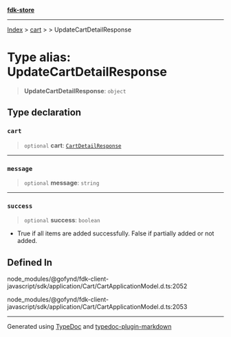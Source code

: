 [**fdk-store**](../../../README.md)
***

[Index](../../../API.md) > [cart](../../README.md) > [<internal>](../README.md) > UpdateCartDetailResponse

# Type alias: UpdateCartDetailResponse

> **UpdateCartDetailResponse**: `object`

## Type declaration

### `cart`

> `optional` **cart**: [`CartDetailResponse`](type-alias.CartDetailResponse.md)

***

### `message`

> `optional` **message**: `string`

***

### `success`

> `optional` **success**: `boolean`

- True if all items are added successfully.
False if partially added or not added.

## Defined In

node\_modules/@gofynd/fdk-client-javascript/sdk/application/Cart/CartApplicationModel.d.ts:2052

node\_modules/@gofynd/fdk-client-javascript/sdk/application/Cart/CartApplicationModel.d.ts:2053

***
Generated using [TypeDoc](https://typedoc.org/) and [typedoc-plugin-markdown](https://www.npmjs.com/package/typedoc-plugin-markdown)
